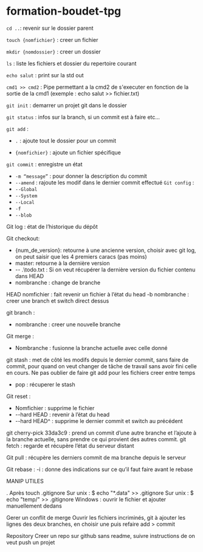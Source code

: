 # formation-boudet-tpg



``cd ..``: revenir sur le dossier parent


``touch {nomfichier}`` : creer un fichier

``mkdir {nomdossier}`` : creer un dossier

``ls`` : liste les fichiers et dossier du repertoire courant

``echo salut`` : print sur la std out

``cmd1 >> cmd2`` : Pipe permettant a la cmd2 de s'executer en fonction de la sortie de la cmd1 (exemple : echo salut >> fichier.txt)

```git init``` : demarrer un projet git dans le dossier

``git status`` : infos sur la branch, si un commit est à faire etc...

``git add`` : 
- ``.`` : ajoute tout le dossier pour un commit

- ``{nomfichier}`` : ajoute un fichier spécifique

``git commit`` : enregistre un état
- ``-m “message”`` : pour donner la description du commit
- ``--amend`` : rajoute les modif dans le dernier commit effectué 
``Git config`` : 
- ``--Global``
- ``--System``
- ``--Local``
- ``-f``
-  ``--blob``


Git log : état de l’historique du dépôt

Git checkout:
- {num_de_version}: retourne à une ancienne version, choisir avec git log, on peut saisir que les 4 premiers caracs (pas moins)
- master: retourne à la dernière version
- -- .\todo.txt : Si on veut récupérer la dernière version du fichier contenu dans HEAD
- nombranche : change de branche 

HEAD nomfichier : fait revenir un fichier à l’état du head
-b nombranche : creer une branch et switch direct dessus

git branch :
- nombranche : creer une nouvelle branche

Git merge :
- Nombranche : fusionne la branche actuelle avec celle donné

git stash : met de côté les modifs depuis le dernier commit, sans faire de commit, pour quand on veut changer de tâche de travail sans avoir fini celle en cours. Ne pas oublier de faire git add pour les fichiers creer entre temps
- pop : récuperer le stash

Git reset :
- Nomfichier : supprime le fichier
- --hard HEAD : revenir à l’état du head
- --hard HEAD^ : supprime le dernier commit et switch au précédent


git cherry-pick 33da3c9 : prend un commit d’une autre branche et l’ajoute à la branche actuelle, sans prendre ce qui provient des autres commit.
git fetch : regarde et récupère l’état du serveur distant

Git pull : récupère les derniers commit de ma branche depuis le serveur

Git rebase :
-i : donne des indications sur ce qu’il faut faire avant le rebase

MANIP UTILES

. Après touch .gitignore
Sur unix : $ echo "*.data" >> .gitignore
Sur unix : $ echo "temp/" >> .gitignore
Windows : ouvrir le fichier et ajouter manuellement dedans

Gerer un conflit de merge
Ouvrir les fichiers incriminés, git à ajouter les lignes des deux branches, en choisir une puis refaire add > commit

Repository
Creer un repo sur github sans readme, suivre instructions de on veut push un projet
